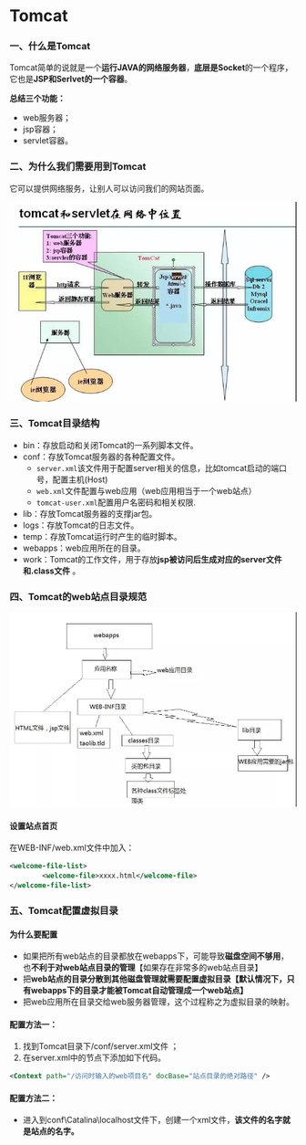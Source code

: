 # Tomcat



### 一、什么是Tomcat

 Tomcat简单的说就是一个**运行JAVA的网络服务器**，**底层是Socket**的一个程序，它也是**JSP和Serlvet的一个容器**。 

**总结三个功能：**

- web服务器；
- jsp容器；
- servlet容器。



### 二、为什么我们需要用到Tomcat

它可以提供网络服务，让别人可以访问我们的网站页面。

![](.\images\微信图片_20191124164035.jpg)



### 三、Tomcat目录结构

- bin：存放启动和关闭Tomcat的一系列脚本文件。
- conf：存放Tomcat服务器的各种配置文件。
  -  `server.xml`该文件用于配置server相关的信息，比如tomcat启动的端口号，配置主机(Host) 
  -  `web.xml`文件配置与web应用（web应用相当于一个web站点） 
  -  `tomcat-user.xml`配置用户名密码和相关权限. 
- lib：存放Tomcat服务器的支撑jar包。
- logs：存放Tomcat的日志文件。
- temp：存放Tomcat运行时产生的临时脚本。
- webapps：web应用所在的目录。
- work：Tomcat的工作文件，用于存放**jsp被访问后生成对应的server文件和.class文件** 。



### 四、Tomcat的web站点目录规范

![](.\images\微信图片_20191124164947.jpg)



#### 设置站点首页

在WEB-INF/web.xml文件中加入：

```xml
<welcome-file-list>       
		<welcome-file>xxxx.html</welcome-file>
</welcome-file-list>
```



### 五、Tomcat配置虚拟目录

#### 为什么要配置

- 如果把所有web站点的目录都放在webapps下，可能导致**磁盘空间不够用**，也**不利于对web站点目录的管理**【如果存在非常多的web站点目录】
- 把**web站点的目录分散到其他磁盘管理就需要配置虚拟目录【默认情况下，只有webapps下的目录才能被Tomcat自动管理成一个web站点】**
- 把web应用所在目录交给web服务器管理，这个过程称之为虚拟目录的映射。

#### 配置方法一：

1. 找到Tomcat目录下/conf/server.xml文件 ；
2.  在server.xml中的节点下添加如下代码。

```xml
<Context path="/访问时输入的web项目名" docBase="站点目录的绝对路径" />
```



#### 配置方法二：

- 进入到conf\Catalina\localhost文件下，创建一个xml文件，**该文件的名字就是站点的名字。** 





